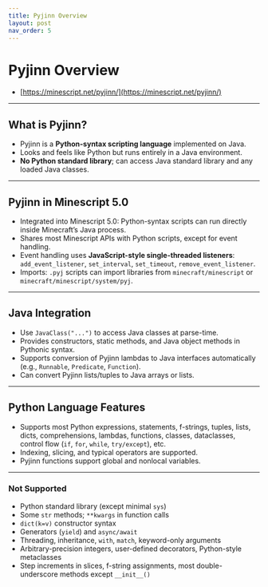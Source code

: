 ```yaml
---
title: Pyjinn Overview
layout: post
nav_order: 5
---
```


# Pyjinn Overview

- [https://minescript.net/pyjinn/](https://minescript.net/pyjinn/)

---

## What is Pyjinn?

* Pyjinn is a **Python-syntax scripting language** implemented on Java.
* Looks and feels like Python but runs entirely in a Java environment.
* **No Python standard library**; can access Java standard library and any loaded Java classes.

---

## Pyjinn in Minescript 5.0

* Integrated into Minescript 5.0: Python-syntax scripts can run directly inside Minecraft’s Java process.
* Shares most Minescript APIs with Python scripts, except for event handling.
* Event handling uses **JavaScript-style single-threaded listeners**: `add_event_listener`, `set_interval`, `set_timeout`, `remove_event_listener`.
* Imports: `.pyj` scripts can import libraries from `minecraft/minescript` or `minecraft/minescript/system/pyj`.

---

## Java Integration

* Use `JavaClass("...")` to access Java classes at parse-time.
* Provides constructors, static methods, and Java object methods in Pythonic syntax.
* Supports conversion of Pyjinn lambdas to Java interfaces automatically (e.g., `Runnable`, `Predicate`, `Function`).
* Can convert Pyjinn lists/tuples to Java arrays or lists.

---

## Python Language Features

* Supports most Python expressions, statements, f-strings, tuples, lists, dicts, comprehensions, lambdas, functions, classes, dataclasses, control flow (`if`, `for`, `while`, `try/except`), etc.
* Indexing, slicing, and typical operators are supported.
* Pyjinn functions support global and nonlocal variables.

---

### Not Supported

* Python standard library (except minimal `sys`)
* Some `str` methods; `**kwargs` in function calls
* `dict(k=v)` constructor syntax
* Generators (`yield`) and `async/await`
* Threading, inheritance, `with`, `match`, keyword-only arguments
* Arbitrary-precision integers, user-defined decorators, Python-style metaclasses
* Step increments in slices, f-string assignments, most double-underscore methods except `__init__()`
